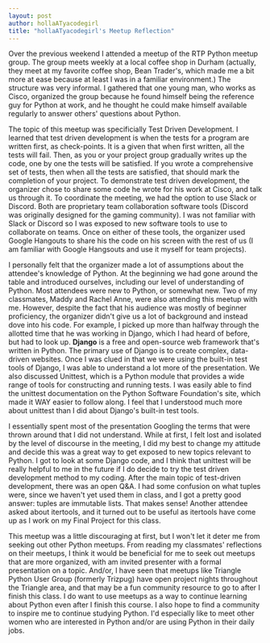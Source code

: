 ```yaml
---
layout: post 
author: hollaATyacodegirl
title: "hollaATyacodegirl's Meetup Reflection"
---
```


Over the previous weekend I attended a meetup of the RTP Python meetup group. The group meets weekly at a local coffee shop in Durham (actually,
they meet at my favorite coffee shop, Bean Trader's, which made me a bit more at ease because at least I was in a familiar environment.) The structure was 
very informal. I gathered that one young man, who works as Cisco, organized the group because he found himself being the reference guy for
Python at work, and he thought he could make himself available regularly to answer others' questions about Python. 

The topic of this meetup was specificially Test Driven Development. I learned that test driven development is when the tests for a program
are written first, as check-points. It is a given that when first written, all the tests will fail. Then, as you or your project group gradually
writes up the code, one by one the tests will be satisfied. If you wrote a comprehensive set of tests, then when all the tests are satisfied,
that should mark the completion of your project. 
To demonstrate test driven development, the organizer chose to share some code he wrote for his work at Cisco, and talk us through it. To coordinate 
the meeting, we had the option to use Slack or Discord. Both are proprietary team collaboration software tools (Discord was originally designed
for the gaming community). I was not familiar with Slack or Discord so I was exposed to new software tools to use to collaborate on teams. Once on either
of these tools, the organizer used Google Hangouts to share his the code on his screen with the rest of us (I am familiar with Google Hangsouts
and use it myself for team projects).

I personally felt that the organizer made a lot of assumptions about the attendee's knowledge of Python. At the beginning we had gone
around the table and introduced ourselves, including our level of understanding of Python. Most attendees were new to Python, or somewhat new. 
Two of my classmates, Maddy and Rachel Anne, were also attending this meetup with me. However, despite the fact that his audience was 
mostly of beginner proficiency, the organizer didn't give us a lot of background and instead dove into his code. For example, I picked up
more than halfway through the allotted time that he was working in Django, which I had heard of before, but had to look up. **Django** is 
a free and open-source web framework that's written in Python. The primary use of Django is to create complex, data-driven websites. Once
I was clued in that we were using the built-in test tools of Django, I was able to understand a lot more of the presentation. We also
discussed Unittest, which is a Python module that provides a wide range of tools for constructing and running tests. I was easily
able to find the unittest documentation on the Python Software Foundation's site, which made it WAY easier to follow along. I feel that
I understood much more about unittest than I did about Django's built-in test tools.

I essentially spent most of the presentation Googling the terms that were thrown around that I did not understand. While at first, I felt
lost and isolated by the level of discourse in the meeting, I did my best to change my attitude and decide this was a great way to get exposed 
to new topics relevant to Python. I got to look at some Django code, and I think that unittest will be really helpful to me in the future
if I do decide to try the test driven development method to my coding. After the main topic of test-driven development, there was an open
Q&A. I had some confusion on what tuples were, since we haven't yet used them in class, and I got a pretty good answer: tuples are immutable
lists. That makes sense! Another attendee asked about itertools, and it turned out to be useful as itertools have come up as I work
on my Final Project for this class.

This meetup was a little discouraging at first, but I won't let it deter me from seeking out other Python meetups. From reading my classmates'
reflections on their meetups, I think it would be beneficial for me to seek out meetups that are more organized, with am invited presenter with a formal
presentation on a topic. And/or, I have seen that meetups like Triangle Python User Group (formerly Trizpug) have open project nights throughout the Triangle
area, and that may be a fun community resource to go to after I finish this class. I do want to use meetups as a way to continue learning
about Python even after I finish this course. I also hope to find a community to inspire me to continue studying Python. I'd especially 
like to meet other women who are interested in Python and/or are using Python in their daily jobs. 

